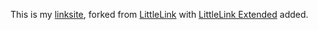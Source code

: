 This is my [linksite](https://scottjwalter.github.io/links), forked from [LittleLink](https://github.com/sethcottle/littlelink) with [LittleLink Extended](https://github.com/sethcottle/littlelink-extended) added.
